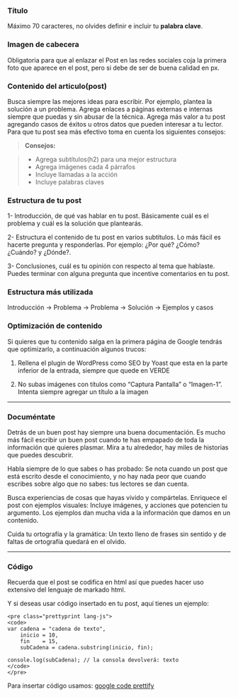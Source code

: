 

### Título 

Máximo 70 caracteres, no olvides definir e incluir tu **palabra clave**.

### Imagen de cabecera 

Obligatoria para que al enlazar el Post en las redes sociales coja la primera foto que aparece en el post, pero si debe de ser de buena calidad en px.

### Contenido del articulo(post)

Busca siempre las mejores ideas para escribir. Por ejemplo, plantea la solución a un problema.
Agrega enlaces a páginas externas e internas  siempre que puedas y sin abusar de la técnica.
Agrega más valor a tu post agregando casos de éxitos u otros datos que pueden interesar a tu lector.
Para que tu post sea más efectivo toma en cuenta los siguientes consejos:

> **Consejos:**

> - Agrega subtítulos(h2) para una mejor estructura
> - Agrega imágenes cada 4 párrafos
> - Incluye llamadas a la acción
> - Incluye palabras claves


### Estructura de tu post

1- Introducción, de qué vas hablar en tu post. Básicamente cuál es el problema y cuál es la solución que plantearás.

2- Estructura el contenido de tu post en varios subtítulos. Lo más fácil es hacerte pregunta y responderlas. Por ejemplo: ¿Por qué? ¿Cómo? ¿Cuándo? y ¿Dónde?.

3- Conclusiones, cuál es tu opinión con respecto al tema que hablaste. Puedes terminar con alguna pregunta que incentive comentarios en tu post.

### Estructura más utilizada

Introducción -> Problema -> Problema -> Solución -> Ejemplos y casos

### Optimización de contenido

Si quieres que tu contenido salga en la primera página de Google tendrás que optimizarlo, a continuación algunos trucos:

1. Rellena el plugin de WordPress como SEO by Yoast que esta en la parte inferior de la entrada, siempre que quede en VERDE

2. No subas imágenes con títulos como “Captura Pantalla” o “Imagen-1”. Intenta siempre agregar un título a la imagen

- - - - - 

### Documéntate

Detrás de un buen post hay siempre una buena documentación. Es mucho más fácil escribir un buen post cuando te has empapado de toda la información que quieres plasmar. Mira a tu alrededor, hay miles de historias que puedes descubrir.

Habla siempre de lo que sabes o has probado: Se nota cuando un post que está escrito desde el conocimiento, y no hay nada peor que cuando escribes sobre algo que no sabes: tus lectores se dan cuenta. 

Busca experiencias de cosas que hayas vivido y compártelas.
Enriquece el post con ejemplos visuales: Incluye imágenes, y acciones que potencien tu argumento. Los ejemplos dan mucha vida a la información que damos en un contenido.

Cuida tu ortografía y la gramática: Un texto lleno de frases sin sentido y de faltas de ortografía quedará en el olvido.

- - - - - 

### Código

Recuerda que el post se codifica en html así que puedes hacer uso extensivo del lenguaje de markado html.

Y si deseas usar código insertado en tu post, aquí tienes un ejemplo:

```
<pre class="prettyprint lang-js">
<code>
var cadena = "cadena de texto",
    inicio = 10,
    fin    = 15,
    subCadena = cadena.substring(inicio, fin);

console.log(subCadena); // la consola devolverá: texto
</code>
</pre>
```

Para insertar código usamos: [google code prettify][1]



[1]: https://google-code-prettify.googlecode.com/svn/trunk/README.html

